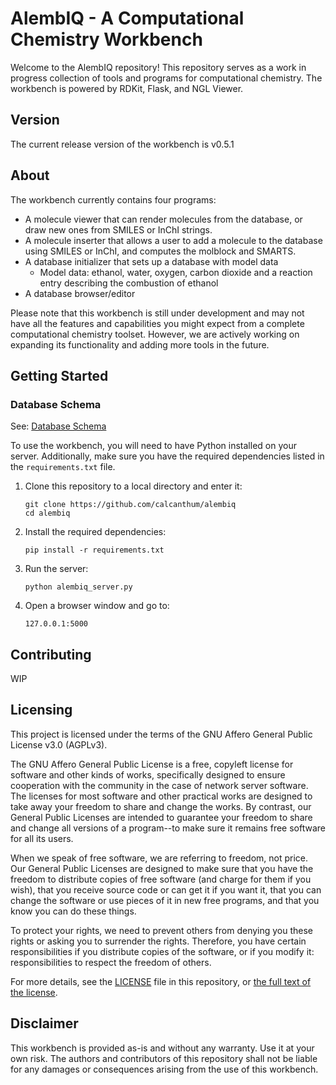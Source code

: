 # AlembIQ - A Computational Chemistry Workbench

Welcome to the AlembIQ repository! This repository serves as a work in progress collection of tools and programs for computational chemistry. The workbench is powered by RDKit, Flask, and NGL Viewer.
## Version

The current release version of the workbench is v0.5.1

## About

The workbench currently contains four programs:
- A molecule viewer that can render molecules from the database, or draw new ones from SMILES or InChI strings.
- A molecule inserter that allows a user to add a molecule to the database using SMILES or InChI, and computes the molblock and SMARTS.
- A database initializer that sets up a database with model data
  - Model data: ethanol, water, oxygen, carbon dioxide and a reaction entry describing the combustion of ethanol
- A database browser/editor

Please note that this workbench is still under development and may not have all the features and capabilities you might expect from a complete computational chemistry toolset. However, we are actively working on expanding its functionality and adding more tools in the future.

## Getting Started

### Database Schema

See: [Database Schema](./db_schema.md)

To use the workbench, you will need to have Python installed on your server. Additionally, make sure you have the required dependencies listed in the `requirements.txt` file.

1. Clone this repository to a local directory and enter it:

    ```
    git clone https://github.com/calcanthum/alembiq
    cd alembiq
    ```

2. Install the required dependencies:

   ```
   pip install -r requirements.txt
   ```

3. Run the server:

   ```
   python alembiq_server.py
   ```

4. Open a browser window and go to:

    ```
    127.0.0.1:5000
    ```

## Contributing

WIP

## Licensing

This project is licensed under the terms of the GNU Affero General Public License v3.0 (AGPLv3).

The GNU Affero General Public License is a free, copyleft license for software and other kinds of works, specifically designed to ensure cooperation with the community in the case of network server software. The licenses for most software and other practical works are designed to take away your freedom to share and change the works. By contrast, our General Public Licenses are intended to guarantee your freedom to share and change all versions of a program--to make sure it remains free software for all its users.

When we speak of free software, we are referring to freedom, not price. Our General Public Licenses are designed to make sure that you have the freedom to distribute copies of free software (and charge for them if you wish), that you receive source code or can get it if you want it, that you can change the software or use pieces of it in new free programs, and that you know you can do these things.

To protect your rights, we need to prevent others from denying you these rights or asking you to surrender the rights. Therefore, you have certain responsibilities if you distribute copies of the software, or if you modify it: responsibilities to respect the freedom of others.

For more details, see the [LICENSE](./LICENSE) file in this repository, or [the full text of the license](https://www.gnu.org/licenses/agpl-3.0.en.html).


## Disclaimer

This workbench is provided as-is and without any warranty. Use it at your own risk. The authors and contributors of this repository shall not be liable for any damages or consequences arising from the use of this workbench.
